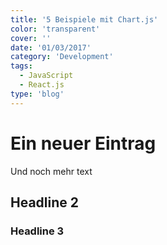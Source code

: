 ```yaml
---
title: '5 Beispiele mit Chart.js'
color: 'transparent'
cover: ''
date: '01/03/2017'
category: 'Development'
tags:
  - JavaScript
  - React.js
type: 'blog'
---
```


# Ein neuer Eintrag

Und noch mehr text

## Headline 2

### Headline 3
